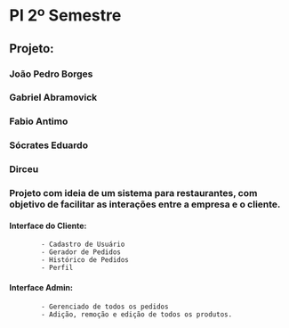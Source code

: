 # PI 2º Semestre

## Projeto:
### João Pedro Borges
### Gabriel Abramovick
### Fabio Antimo
### Sócrates Eduardo
### Dirceu


### Projeto com ideia de um sistema para restaurantes, com objetivo de facilitar as interações entre a empresa e o cliente.
#### Interface do Cliente:
```
        - Cadastro de Usuário
        - Gerador de Pedidos
        - Histórico de Pedidos
        - Perfil
```
#### Interface Admin:
```
        - Gerenciado de todos os pedidos
        - Adição, remoção e edição de todos os produtos.
```